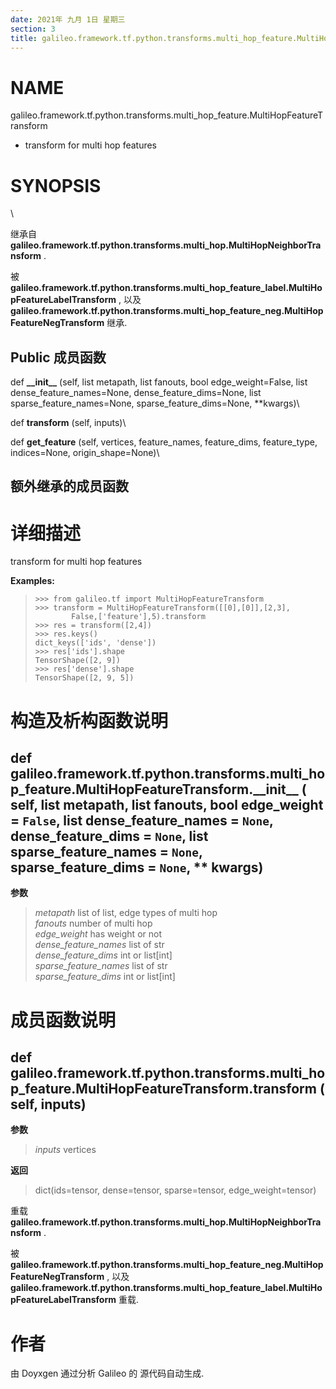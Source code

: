 ```yaml
---
date: 2021年 九月 1日 星期三
section: 3
title: galileo.framework.tf.python.transforms.multi_hop_feature.MultiHopFeatureTransform
---
```


# NAME

galileo.framework.tf.python.transforms.multi_hop_feature.MultiHopFeatureTransform
- transform for multi hop features

# SYNOPSIS

\

继承自
**galileo.framework.tf.python.transforms.multi_hop.MultiHopNeighborTransform**
.

被
**galileo.framework.tf.python.transforms.multi_hop_feature_label.MultiHopFeatureLabelTransform**
, 以及
**galileo.framework.tf.python.transforms.multi_hop_feature_neg.MultiHopFeatureNegTransform**
继承.

## Public 成员函数

def **\_\_init\_\_** (self, list metapath, list fanouts, bool
edge_weight=False, list dense_feature_names=None,
dense_feature_dims=None, list sparse_feature_names=None,
sparse_feature_dims=None, \*\*kwargs)\

def **transform** (self, inputs)\

def **get_feature** (self, vertices, feature_names, feature_dims,
feature_type, indices=None, origin_shape=None)\

## 额外继承的成员函数

# 详细描述

transform for multi hop features

**Examples:**

>     >>> from galileo.tf import MultiHopFeatureTransform
>     >>> transform = MultiHopFeatureTransform([[0],[0]],[2,3],
>             False,['feature'],5).transform
>     >>> res = transform([2,4])
>     >>> res.keys()
>     dict_keys(['ids', 'dense'])
>     >>> res['ids'].shape
>     TensorShape([2, 9])
>     >>> res['dense'].shape
>     TensorShape([2, 9, 5])

# 构造及析构函数说明

## def galileo.framework.tf.python.transforms.multi_hop_feature.MultiHopFeatureTransform.\_\_init\_\_ ( self, list metapath, list fanouts, bool edge_weight = `False`, list dense_feature_names = `None`, dense_feature_dims = `None`, list sparse_feature_names = `None`, sparse_feature_dims = `None`, \*\* kwargs)

**参数**

> *metapath* list of list, edge types of multi hop\
> *fanouts* number of multi hop\
> *edge_weight* has weight or not\
> *dense_feature_names* list of str\
> *dense_feature_dims* int or list\[int\]\
> *sparse_feature_names* list of str\
> *sparse_feature_dims* int or list\[int\]

# 成员函数说明

## def galileo.framework.tf.python.transforms.multi_hop_feature.MultiHopFeatureTransform.transform ( self, inputs)

**参数**

> *inputs* vertices

**返回**

> dict(ids=tensor, dense=tensor, sparse=tensor, edge_weight=tensor)

重载
**galileo.framework.tf.python.transforms.multi_hop.MultiHopNeighborTransform**
.

被
**galileo.framework.tf.python.transforms.multi_hop_feature_neg.MultiHopFeatureNegTransform**
, 以及
**galileo.framework.tf.python.transforms.multi_hop_feature_label.MultiHopFeatureLabelTransform**
重载.

# 作者

由 Doyxgen 通过分析 Galileo 的 源代码自动生成.
